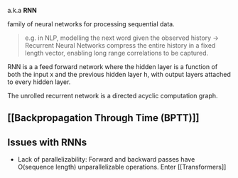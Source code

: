 a.k.a **RNN**

family of neural networks for processing sequential data.

> e.g. in NLP, modelling the next word given the observed history -> Recurrent Neural Networks compress the entire history in a fixed length vector, enabling long range correlations to be captured.

RNN is a a feed forward network where the hidden layer is a function of both the input x and the previous hidden layer h, with output layers attached to every hidden layer.

The unrolled recurrent network is a directed acyclic computation graph.

## [[Backpropagation Through Time (BPTT)]]

## Issues with RNNs
- Lack of parallelizability: Forward and backward passes have O(sequence length) unparallelizable operations. Enter [[Transformers]]
